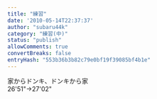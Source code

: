 ```yaml
---
title: "練習"
date: '2010-05-14T22:37:37'
author: "subaru44k"
category: "練習(中)"
status: "publish"
allowComments: true
convertBreaks: false
entryHash: "553b36b3b82c79e0bf19f39085bf4b1e"
---
```

家からドンキ、ドンキから家<br>
26'51"→27'02"
